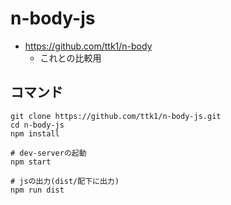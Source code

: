 # n-body-js

* https://github.com/ttk1/n-body
  * これとの比較用

## コマンド

```
git clone https://github.com/ttk1/n-body-js.git
cd n-body-js
npm install

# dev-serverの起動
npm start

# jsの出力(dist/配下に出力)
npm run dist
```
